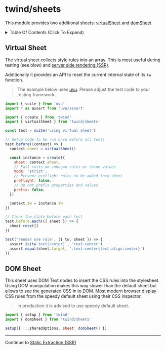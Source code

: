# twind/sheets

This module provides two additional sheets: [virtualSheet](#virtual-sheet) and [domSheet](#dom-sheet)

<details><summary>Table Of Contents (Click To Expand)</summary>

<!-- START doctoc generated TOC please keep comment here to allow auto update -->
<!-- DON'T EDIT THIS SECTION, INSTEAD RE-RUN doctoc TO UPDATE -->

- [Virtual Sheet](#virtual-sheet)
- [DOM Sheet](#dom-sheet)

<!-- END doctoc generated TOC please keep comment here to allow auto update -->
</details>

## Virtual Sheet

The virtual sheet collects style rules into an array. This is most useful during testing (see blow) and [server side rendering (SSR)](./ssr.md).

Additionally it provides an API to reset the current internal state of its `tw` function.

> The example below uses [uvu](https://github.com/lukeed/uvu). Please adjust the test code to your testing framework.

```js
import { suite } from 'uvu'
import * as assert from 'uvu/assert'

import { create } from 'twind'
import { virtualSheet } from 'twind/sheets'

const test = suite('using virtual sheet')

// Setup code to be run once before all tests
test.before((context) => {
  context.sheet = virtualSheet()

  const instance = create({
    sheet: context.sheet,
    // Fail tests on unknown rules or theme values
    mode: 'strict',
    // Prevent preflight rules to be added into sheet
    preflight: false,
    // Do not prefix properties and values
    prefix: false,
  })

  context.tw = instance.tw
})

// Clear the state before each test
test.before.each(({ sheet }) => {
  sheet.reset()
})

test('render one rule', ({ tw, sheet }) => {
  assert.is(tw`text(center)`, 'text-center')
  assert.equal(sheet.target, '.text-center{text-align:center}')
})
```

## DOM Sheet

This sheet uses DOM Text nodes to insert the CSS rules into the stylesheet. Using DOM manipulation makes this way slower than the default sheet but allows to see the generated CSS in to DOM. Most modern browser display CSS rules from the speedy default sheet using their CSS inspector.

> In production it is advised to use speedy default sheet.

```js
import { setup } from 'twind'
import { domSheet } from 'twind/sheets'

setup({ ...sharedOptions, sheet: domSheet() })
```

<hr/>

Continue to [Static Extraction (SSR)](./ssr.md)
